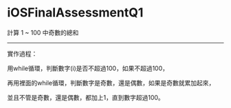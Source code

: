 # iOSFinalAssessmentQ1

計算 1 ~ 100 中奇數的總和

---

實作過程：

用while循環，判斷數字(i)是否不超過100，如果不超過100，

再用裡面的while循環，判斷數字是奇數，還是偶數，如果是奇數就累加起來，

並且不管是奇數，還是偶數，都加上1，直到數字超過100。
